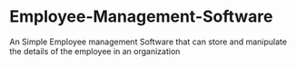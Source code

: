 # Employee-Management-Software
An Simple Employee management Software that can store and manipulate the details of the employee in an organization
